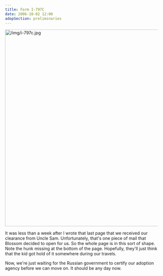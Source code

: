 ```yaml
---
title: Form I-797C
date: 2006-10-02 12:00
adopSection: preliminaries
---
```

<a class="lightview centered" href="/img/i-797c.jpg" data-lightview-caption="" data-lightview-group="group1"><img src="/img/i-797c.jpg" alt="/img/i-797c.jpg" width="650px"><br><span class="caption"></span></a>

It was less than a week after I wrote that last page that we received our clearance from Uncle Sam.  Unfortunately, that's one piece of mail that Blossom decided to open for us.  So the whole page is in this sort of shape.  Note the hunk missing at the bottom of the page.  Hopefully, they'll just think that the kid got hold of it somewhere during our travels.

Now, we're just waiting for the Russian government to certify our adoption agency before we can move on.  It should be any day now.
